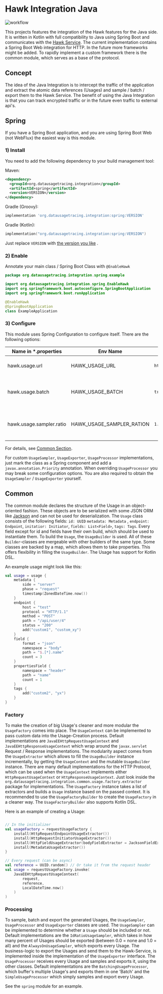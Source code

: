 # Hawk Integration Java

![workflow](https://github.com/PrivacyEngineering/hawk-integration-java/actions/workflows/main.yml/badge.svg)

This projects features the integration of the Hawk features for the Java side.
It is written in Kotlin with full compatibility to Java using Spring Boot and communicates with
the [Hawk Service](https://github.com/PrivacyEngineering/hawk-service).
The current implementation contains a Spring Boot Web integration for HTTP. In the future more
frameworks might be added. To rapidly implement a custom framework there is the common module, which
serves as a base of the protocol.

## Concept

The idea of the Java Integration is to intercept the traffic of the application and extract the
atomic
data references (Usages) and sample / batch / export them to the Hawk Service.
The benefit of using the Java Integration is that you can track encrypted traffic or in the future
even traffic to external api's.

## Spring

If you have a Spring Boot application, and you are using Spring Boot Web (not WebFlux) the easiest
way is this module.

### 1) Install

You need to add the following dependency to your build management tool:

Maven:

```xml
<dependency>
  <groupId>org.datausagetracing.integration</groupId>
  <artifactId>spring</artifactId>
  <version>VERSION</version>
</dependency>
```

Gradle (Groovy):

```groovy
implementation 'org.datausagetracing.integration:spring:VERSION'
```

Gradle (Kotlin):

```kotlin
implementation("org.datausagetracing.integration:spring:VERSION")
```

Just replace `VERSION`
with [the version you like](https://github.com/PrivacyEngineering/hawk-integration-java/packages/1309269)
.

### 2) Enable

Annotate your main class / Spring Boot Class with `@EnableHawk`

```kotlin
package org.datausagetracing.integration.spring.example

import org.datausagetracing.integration.spring.EnableHawk
import org.springframework.boot.autoconfigure.SpringBootApplication
import org.springframework.boot.runApplication

@EnableHawk
@SpringBootApplication
class ExampleApplication
```

### 3) Configure

This module uses Spring Configuration to configure itself.
There are the following options:

| Name in *.properties     | Env Name                  | Default                   | Description                                          |
|--------------------------|---------------------------|---------------------------|------------------------------------------------------|
| hawk.usage.url           | HAWK_USAGE_URL            | `http://datausagetracing` | The URL of the Hawk Service                          |
| hawk.usage.batch         | HAWK_USAGE_BATCH          | `true`                    | Buffers usages and sends them in one large request   |
| hawk.usage.sampler.ratio | HAWK_USAGE_SAMPLER_RATION | `1.0`                     | Percent of Usage's to send. 1.0 = all, 0.0 = nothing |

For details, see [Common Section](#common).

For custom `UsageSampler`, `UsageExporter`, `UsageProcessor` implementations, just mark the class as
a Spring
component and add a `javax.annotation.Priority` annotation. When overriding `UsageProcessor` you may
break some configuration options. You are also required to obtain the `UsageSampler`
/ `UsageExporter` yourself.

## Common

The common module declares the structure of the Usage in an object-oriented fashion.
These objects are to be serialized with some JSON ORM
like [Jackson](https://github.com/FasterXML/jackson-databind) and can not be used for
deserialization. The `Usage` class consists of the following fields: `id: UUID` `metadata: Metadata`
, `endpoint: Endpoint`, `initatior: Initiator`, `fields: List<Field>`, `tags: Tags`. Every field
except for id and fields have their own build, which should be used to instantiate them.
To build the `Usage`, the `UsageBuilder` is used. All of these `Builder`-classes are mergeable with
other builders of the same type. Some classes are backed by a map, which allows them to take
properties. This offers flexibility in filling the `UsageBuilder`. The Usage has
support for Kotlin DSL.

An example usage might look like this:

```kotlin
val usage = usage {
    metadata {
        side = "server"
        phase = "request"
        timestamp(ZonedDateTime.now())
    }
    endpoint {
        host = "test"
        protocol = "HTTP/1.1"
        method = "POST"
        path = "/api/user/4"
        status = "200"
        add("custom1", "custom_xy")
    }
    field {
        format = "json"
        namespace = "body"
        path = "$.[*].name"
        count = 3
    }
    propertiesField {
        namespace = "header"
        path = "name"
        count = 1
    }
    tags {
        add("custom2", "yx")
    }
}
```

### Factory

To make the creation of big Usage's cleaner and more modular the `UsageFactory` comes into place.
The `UsageContext` can be implemented to pass custom data into the Usage-Creation process. Default
implementations are `JavaEEHttpRequestUsageContext` and `JavaEEHttpResponseUsageContext` which wrap
around the `javax.servlet` Request / Response implementations.
The modularity aspect comes from the `UsageExtractor` which allows to fill the `UsageBuilder`
instance
incrementally, by getting the `UsageContext` and the mutable `UsageBuilder` instance.
There are many default implementations for the HTTP Protocol, which can be used when
the `UsageContext`
implements either `HttpRequestUsageContext` or `HttpResponseUsageContext`. Just look inside
the `org.datausagetracing.integration.common.usage.factory.extractor` package for implementations.
The `UsageFactory` instance takes a list of extractors and builds a `Usage` instance based on the
passed context. It is recommended to use the `UsageFactoryBuilder` to create the `UsageFactory` in a
cleaner way. The `UsageFactoryBuilder` also supports Kotlin DSL.

Here is an example of creating a Usage:

```kotlin

// In the initializer
val usageFactory = requestUsageFactory {
    install(HttpRequestEndpointUsageExtractor())
    install(HttpRequestInitiatorUsageExtractor())
    install(HttpFieldUsageExtractor(bodyFieldExtractor = JacksonFieldExtractor()))
    install(MetadataUsageExtractor())
}

// Every request (can be async)
val reference = UUID.random() // Or take it from the request header
val usage = requestUsageFactory.invoke(
    JavaEEHttpRequestUsageContext(
        request,
        reference,
        LocalDateTime.now()
    )
)
```

### Processing

To sample, batch and export the generated Usages, the `UsageSampler`, `UsageProcessor`
and `UsageExporter` classes are used.
The `UsageSampler` can be implemented to determine whether a `Usage` should be included or not.
Default implementations are the `IdRatioUsageSampler`, which takes in how many percent of Usages
should be exported (between 0.0 = none and 1.0 = all) and the `AlwaysOnUsageSampler`, which exports
every Usage.
The business-logic to export the Usages and send them to the Hawk-Service, is implemented inside the
implementation of the `UsageExporter` interface. The `UsageProcessor` receives every Usage and
samples and exports it, using the other classes. Default implementations are
the `BatchingUsageProcessor`, which buffer's multiple Usage's and exports them in one 'Batch' and
the `SimpleUsageProcessor` which simply samples and export every Usage.

See the `spring` module for an example.


